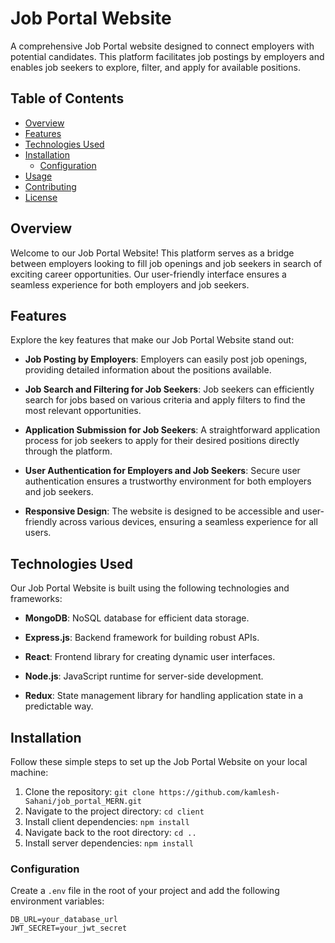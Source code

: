 # Job Portal Website

A comprehensive Job Portal website designed to connect employers with potential candidates. This platform facilitates job postings by employers and enables job seekers to explore, filter, and apply for available positions.

## Table of Contents

- [Overview](#overview)
- [Features](#features)
- [Technologies Used](#technologies-used)
- [Installation](#installation)
  - [Configuration](#configuration)
- [Usage](#usage)
- [Contributing](#contributing)
- [License](#license)

## Overview

Welcome to our Job Portal Website! This platform serves as a bridge between employers looking to fill job openings and job seekers in search of exciting career opportunities. Our user-friendly interface ensures a seamless experience for both employers and job seekers.

## Features

Explore the key features that make our Job Portal Website stand out:

- **Job Posting by Employers**: Employers can easily post job openings, providing detailed information about the positions available.

- **Job Search and Filtering for Job Seekers**: Job seekers can efficiently search for jobs based on various criteria and apply filters to find the most relevant opportunities.

- **Application Submission for Job Seekers**: A straightforward application process for job seekers to apply for their desired positions directly through the platform.

- **User Authentication for Employers and Job Seekers**: Secure user authentication ensures a trustworthy environment for both employers and job seekers.

- **Responsive Design**: The website is designed to be accessible and user-friendly across various devices, ensuring a seamless experience for all users.

## Technologies Used

Our Job Portal Website is built using the following technologies and frameworks:

- **MongoDB**: NoSQL database for efficient data storage.
  
- **Express.js**: Backend framework for building robust APIs.
  
- **React**: Frontend library for creating dynamic user interfaces.
  
- **Node.js**: JavaScript runtime for server-side development.

- **Redux**: State management library for handling application state in a predictable way.

## Installation

Follow these simple steps to set up the Job Portal Website on your local machine:

1. Clone the repository: `git clone https://github.com/kamlesh-Sahani/job_portal_MERN.git`
2. Navigate to the project directory: `cd client`
3. Install client dependencies: `npm install`
4. Navigate back to the root directory: `cd ..`
5. Install server dependencies: `npm install`

### Configuration

Create a `.env` file in the root of your project and add the following environment variables:

```env
DB_URL=your_database_url
JWT_SECRET=your_jwt_secret
